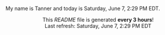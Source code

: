 My name is Tanner and today is Saturday, June 7, 2:29 PM EDT.

<p align="center">This <i>README</i> file is generated <b>every 3 hours</b>!</br>Last refresh: Saturday, June 7, 2:29 PM EDT<br /></p>
